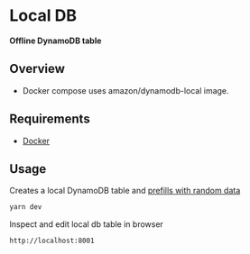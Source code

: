 # Local DB

**Offline DynamoDB table**

## Overview

- Docker compose uses amazon/dynamodb-local image.

## Requirements

- [Docker](https://www.docker.com)

## Usage

Creates a local DynamoDB table and [prefills with random data](./populate-items.js)

```bash
yarn dev
```

Inspect and edit local db table in browser

```
http://localhost:8001
```
